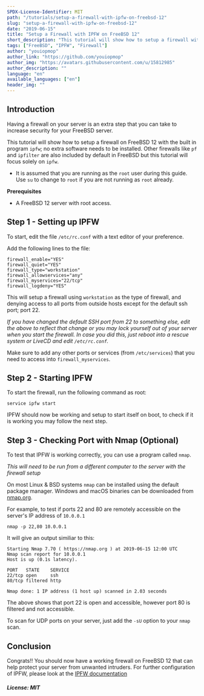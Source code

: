 ```yaml
---
SPDX-License-Identifier: MIT
path: "/tutorials/setup-a-firewall-with-ipfw-on-freebsd-12"
slug: "setup-a-firewall-with-ipfw-on-freebsd-12"
date: "2019-06-15"
title: "Setup a Firewall with IPFW on FreeBSD 12"
short_description: "This tutorial will show how to setup a firewall with IPFW on FreeBSD 12"
tags: ["FreeBSD", "IPFW", "Firewall"]
author: "youiopmop"
author_link: "https://github.com/youiopmop"
author_img: "https://avatars.githubusercontent.com/u/15812985"
author_description: ""
language: "en"
available_languages: ["en"]
header_img: ""
---
```


## Introduction

Having a firewall on your server is an extra step that you can take to increase security for your FreeBSD server.

This tutorial will show how to setup a firewall on FreeBSD 12 with the built in program `ipfw`; no extra software needs to be installed. Other firewalls like `pf` and `ipfilter` are also included by default in FreeBSD but this tutorial will focus solely on `ipfw`.

* It is assumed that you are running as the `root` user during this guide. Use `su` to change to `root` if you are not running as `root` already.

**Prerequisites**

* A FreeBSD 12 server with root access.

## Step 1 - Setting up IPFW

To start, edit the file `/etc/rc.conf` with a text editor of your preference.

Add the following lines to the file:

```
firewall_enable="YES"
firewall_quiet="YES"
firewall_type="workstation"
firewall_allowservices="any"
firewall_myservices="22/tcp"
firewall_logdeny="YES"
```
This will setup a firewall using `workstation` as the type of firewall, and denying access to all ports from outside hosts except for the default ssh port; port 22.

*If you have changed the default SSH port from 22 to something else, edit the above to reflect that change or you may lock yourself out of your server when you start the firewall. In case you did this, just reboot into a rescue system or LiveCD and edit `/etc/rc.conf`.*

Make sure to add any other ports or services (from `/etc/services`) that you need to access into `firewall_myservices`.

## Step 2 - Starting IPFW

To start the firewall, run the following command as root:

```
service ipfw start
```

IPFW should now be working and setup to start itself on boot, to check if it is working you may follow the next step.

## Step 3 - Checking Port with Nmap (Optional)

To test that IPFW is working correctly, you can use a program called `nmap`.

*This will need to be run from a different computer to the server with the firewall setup*

On most Linux & BSD systems `nmap` can be installed using the default package manager. Windows and macOS binaries can be downloaded from [nmap.org](https://nmap.org/download.html).

For example, to test if ports 22 and 80 are remotely accessible on the server's IP address of `10.0.0.1`

```
nmap -p 22,80 10.0.0.1
```

It will give an output similiar to this:

```
Starting Nmap 7.70 ( https://nmap.org ) at 2019-06-15 12:00 UTC
Nmap scan report for 10.0.0.1
Host is up (0.1s latency).

PORT   STATE    SERVICE
22/tcp open     ssh
80/tcp filtered http

Nmap done: 1 IP address (1 host up) scanned in 2.03 seconds
```
The above shows that port 22 is open and accessible, however port 80 is filtered and not accessible.

To scan for UDP ports on your server, just add the `-sU` option to your `nmap` scan.

## Conclusion

Congrats!! You should now have a working firewall on FreeBSD 12 that can help protect your server from unwanted intruders. For further configuration of IPFW, please look at the [IPFW documentation](https://www.freebsd.org/doc/handbook/firewalls-ipfw.html)

##### License: MIT

<!---

Contributors's Certificate of Origin

By making a contribution to this project, I certify that:

(a) The contribution was created in whole or in part by me and I have
    the right to submit it under the license indicated in the file; or

(b) The contribution is based upon previous work that, to the best of my
    knowledge, is covered under an appropriate license and I have the
    right under that license to submit that work with modifications,
    whether created in whole or in part by me, under the same license
    (unless I am permitted to submit under a different license), as
    indicated in the file; or

(c) The contribution was provided directly to me by some other person
    who certified (a), (b) or (c) and I have not modified it.

(d) I understand and agree that this project and the contribution are
    public and that a record of the contribution (including all personal
    information I submit with it, including my sign-off) is maintained
    indefinitely and may be redistributed consistent with this project
    or the license(s) involved.

Signed-off-by: youiopmop <rosethorn@riseup.net>

-->
